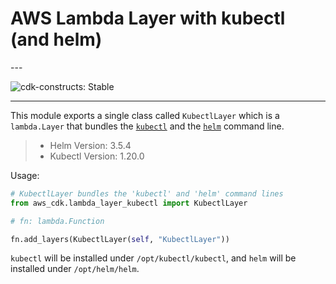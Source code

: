 # AWS Lambda Layer with kubectl (and helm)

<!--BEGIN STABILITY BANNER-->---


![cdk-constructs: Stable](https://img.shields.io/badge/cdk--constructs-stable-success.svg?style=for-the-badge)

---
<!--END STABILITY BANNER-->

This module exports a single class called `KubectlLayer` which is a `lambda.Layer` that bundles the [`kubectl`](https://kubernetes.io/docs/reference/kubectl/kubectl/) and the [`helm`](https://helm.sh/) command line.

> * Helm Version: 3.5.4
> * Kubectl Version: 1.20.0

Usage:

```python
# KubectlLayer bundles the 'kubectl' and 'helm' command lines
from aws_cdk.lambda_layer_kubectl import KubectlLayer

# fn: lambda.Function

fn.add_layers(KubectlLayer(self, "KubectlLayer"))
```

`kubectl` will be installed under `/opt/kubectl/kubectl`, and `helm` will be installed under `/opt/helm/helm`.
